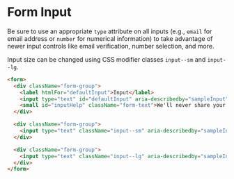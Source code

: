 # Form Input

Be sure to use an appropriate `type` attribute on all inputs (e.g., `email` for email address or `number` for numerical information) to take advantage of newer input controls like email verification, number selection, and more.

Input size can be changed using CSS modifier classes `input--sm` and `input--lg`.

<!-- STORY -->

```html
<form>
  <div className="form-group">
    <label htmlFor="defaultInput">Input</label>
    <input type="text" id="defaultInput" aria-describedby="sampleInput" placeholder="Default input"/>
    <small id="inputHelp" className="form-text">We'll never share your email with anyone else.</small>
  </div>

  <div className="form-group">
    <input type="text" className="input--sm" aria-describedby="sampleInputSmall" placeholder="Small input"/>
  </div>

  <div className="form-group">
    <input type="text" className="input--lg" aria-describedby="sampleInputLarge" placeholder="Large input"/>
  </div>
</form>
```
